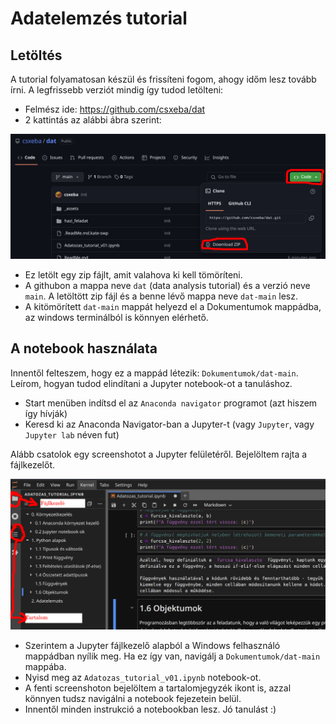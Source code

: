 # Adatelemzés tutorial

## Letöltés

A tutorial folyamatosan készül és frissíteni fogom, ahogy időm lesz tovább írni. A legfrissebb verziót mindig így tudod letölteni:

- Felmész ide: https://github.com/csxeba/dat
- 2 kattintás az alábbi ábra szerint:

![letoltes](https://github.com/csxeba/dat/blob/main/_assets/letoltes.png?raw=true)

- Ez letölt egy zip fájlt, amit valahova ki kell tömöríteni.
- A githubon a mappa neve `dat` (data analysis tutorial) és a verzió neve `main`. A letöltött zip fájl és a benne lévő mappa neve `dat-main` lesz.
- A kitömörített `dat-main` mappát helyezd el a Dokumentumok mappádba, az windows terminálból is könnyen elérhető.

## A notebook használata

Innentől felteszem, hogy ez a mappád létezik: `Dokumentumok/dat-main`. Leírom, hogyan tudod elindítani a Jupyter notebook-ot a tanuláshoz.

- Start menüben indítsd el az `Anaconda navigator` programot (azt hiszem így hívják)
- Keresd ki az Anaconda Navigator-ban a Jupyter-t (vagy `Jupyter`, vagy `Jupyter lab` néven fut)

Alább csatolok egy screenshotot a Jupyter felületéről. Bejelöltem rajta a fájlkezelőt.

![jupy_screenshot](https://github.com/csxeba/dat/blob/main/_assets/Jupyter_screenshot.png?raw=true)

- Szerintem a Jupyter fájlkezelő alapból a Windows felhasználó mappádban nyílik meg. Ha ez így van, navigálj a `Dokumentumok/dat-main` mappába.
- Nyisd meg az `Adatozas_tutorial_v01.ipynb` notebook-ot.
- A fenti screenshoton bejelöltem a tartalomjegyzék ikont is, azzal könnyen tudsz navigálni a notebook fejezetein belül.
- Innentől minden instrukció a notebookban lesz. Jó tanulást :)
